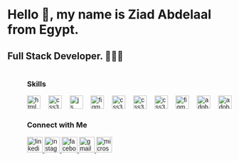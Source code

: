 # Hello 👋, my name is Ziad Abdelaal from Egypt.

## Full Stack Developer. 🚀🧑‍💻

<div style="float:right;">



### Skills

<div align="left" style="font-family: 'Urbanist', sans-serif;">
  
  <img src="https://skillicons.dev/icons?i=html" height="30" alt="html5 logo" />
  <img width="10" />
  <img src="https://skillicons.dev/icons?i=css" height="30" alt="css3 logo" />
  <img width="10" />
  <img src="https://skillicons.dev/icons?i=js" height="30" alt="js logo" />
  <img width="10" />
  <img src="https://skillicons.dev/icons?i=ts" height="30" alt="figma logo" />
  <img width="10" />
  <img src="https://skillicons.dev/icons?i=dotnet" height="30" alt="css3 logo" />
  <img width="10" />
  <img src="https://skillicons.dev/icons?i=cs" height="30" alt="css3 logo" />
  <img width="10" />
  <img src="https://skillicons.dev/icons?i=sql" height="30" alt="css3 logo" />
  <img width="10" />
 
  <img src="https://skillicons.dev/icons?i=figma" height="30" alt="figma logo" />
  <img width="10" />
  <img src="https://skillicons.dev/icons?i=ps" height="30" alt="adobephotoshop logo" />
  <img width="10" />
  <img src="https://skillicons.dev/icons?i=ai" height="30" alt="adobeillustrator logo" />
</div>

### Connect with Me

<div align="left" style="font-family: 'Urbanist', sans-serif;">
  <a href="https://www.linkedin.com/in/ziad-mohamed-50b53a213/" target="_blank">
    <img src="https://img.shields.io/static/v1?message=LinkedIn&logo=linkedin&label=&color=0077B5&logoColor=white&labelColor=&style=for-the-badge" height="35" alt="linkedin logo" />
  </a>
  <a href="https://www.instagram.com/ziadd.mohamedd/" target="_blank">
    <img src="https://img.shields.io/static/v1?message=Instagram&logo=instagram&label=&color=E4405F&logoColor=white&labelColor=&style=for-the-badge" height="35" alt="instagram logo" />
  </a>
  <a href="https://www.facebook.com/ziad.hassan.311" target="_blank">
    <img src="https://img.shields.io/static/v1?message=Facebook&logo=facebook&label=&color=1877F2&logoColor=white&labelColor=&style=for-the-badge" height="35" alt="facebook logo" />
  </a>
  <a href="mailto:ziadmohamed345@gmail.com" target="_blank">
    <img src="https://img.shields.io/static/v1?message=Gmail&logo=gmail&label=&color=D14836&logoColor=white&labelColor=&style=for-the-badge" height="35" alt="gmail logo" />
  </a>
  <a href="mailto:z.abdelaal@nu.edu.eg" target="_blank">
    <img src="https://img.shields.io/static/v1?message=Outlook&logo=microsoft-outlook&label=&color=0078D4&logoColor=white&labelColor=&style=for-the-badge" height="35" alt="microsoft-outlook logo" />
  </a>
</div>

